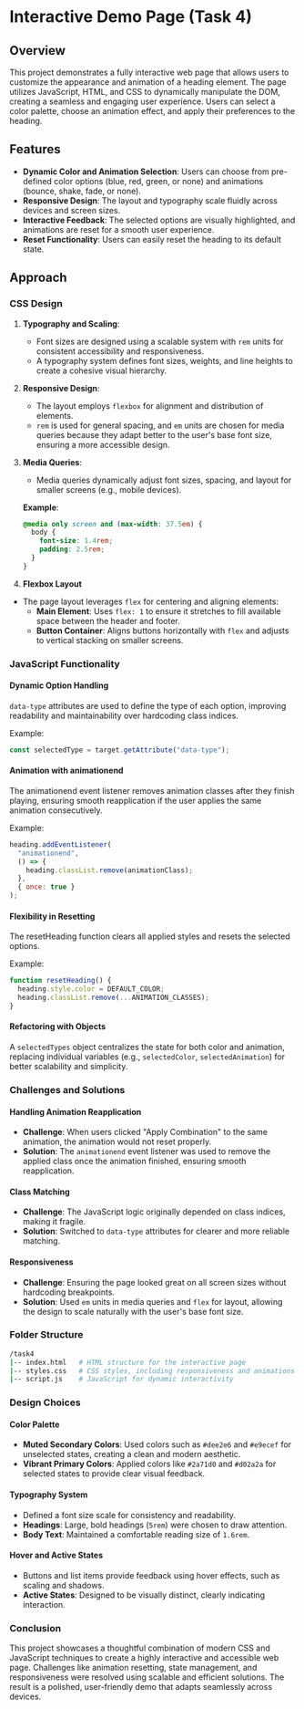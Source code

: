 # Interactive Demo Page (Task 4)

## Overview

This project demonstrates a fully interactive web page that allows users to customize the appearance and animation of a heading element. The page utilizes JavaScript, HTML, and CSS to dynamically manipulate the DOM, creating a seamless and engaging user experience. Users can select a color palette, choose an animation effect, and apply their preferences to the heading.

## Features

- **Dynamic Color and Animation Selection**: Users can choose from pre-defined color options (blue, red, green, or none) and animations (bounce, shake, fade, or none).
- **Responsive Design**: The layout and typography scale fluidly across devices and screen sizes.
- **Interactive Feedback**: The selected options are visually highlighted, and animations are reset for a smooth user experience.
- **Reset Functionality**: Users can easily reset the heading to its default state.

## Approach

### CSS Design

1. **Typography and Scaling**:

   - Font sizes are designed using a scalable system with `rem` units for consistent accessibility and responsiveness.
   - A typography system defines font sizes, weights, and line heights to create a cohesive visual hierarchy.

2. **Responsive Design**:

   - The layout employs `flexbox` for alignment and distribution of elements.
   - `rem` is used for general spacing, and `em` units are chosen for media queries because they adapt better to the user's base font size, ensuring a more accessible design.

3. **Media Queries**:

   - Media queries dynamically adjust font sizes, spacing, and layout for smaller screens (e.g., mobile devices).

   **Example**:

   ```css
   @media only screen and (max-width: 37.5em) {
     body {
       font-size: 1.4rem;
       padding: 2.5rem;
     }
   }
   ```

4. **Flexbox Layout**

- The page layout leverages `flex` for centering and aligning elements:
  - **Main Element**: Uses `flex: 1` to ensure it stretches to fill available space between the header and footer.
  - **Button Container**: Aligns buttons horizontally with `flex` and adjusts to vertical stacking on smaller screens.

### JavaScript Functionality

#### Dynamic Option Handling

`data-type` attributes are used to define the type of each option, improving readability and maintainability over hardcoding class indices.

Example:

```javascript
const selectedType = target.getAttribute("data-type");
```

#### Animation with animationend

The animationend event listener removes animation classes after they finish playing, ensuring smooth reapplication if the user applies the same animation consecutively.

Example:

```javascript
heading.addEventListener(
  "animationend",
  () => {
    heading.classList.remove(animationClass);
  },
  { once: true }
);
```

#### Flexibility in Resetting

The resetHeading function clears all applied styles and resets the selected options.

Example:

```javascript
function resetHeading() {
  heading.style.color = DEFAULT_COLOR;
  heading.classList.remove(...ANIMATION_CLASSES);
}
```

#### Refactoring with Objects

A `selectedTypes` object centralizes the state for both color and animation, replacing individual variables (e.g., `selectedColor`, `selectedAnimation`) for better scalability and simplicity.

### Challenges and Solutions

#### Handling Animation Reapplication

- **Challenge**: When users clicked "Apply Combination" to the same animation, the animation would not reset properly.
- **Solution**: The `animationend` event listener was used to remove the applied class once the animation finished, ensuring smooth reapplication.

#### Class Matching

- **Challenge**: The JavaScript logic originally depended on class indices, making it fragile.
- **Solution**: Switched to `data-type` attributes for clearer and more reliable matching.

#### Responsiveness

- **Challenge**: Ensuring the page looked great on all screen sizes without hardcoding breakpoints.
- **Solution**: Used `em` units in media queries and `flex` for layout, allowing the design to scale naturally with the user's base font size.

### Folder Structure

```bash
/task4
|-- index.html   # HTML structure for the interactive page
|-- styles.css   # CSS styles, including responsiveness and animations
|-- script.js    # JavaScript for dynamic interactivity
```

### Design Choices

#### Color Palette

- **Muted Secondary Colors**: Used colors such as `#dee2e6` and `#e9ecef` for unselected states, creating a clean and modern aesthetic.
- **Vibrant Primary Colors**: Applied colors like `#2a71d0` and `#d02a2a` for selected states to provide clear visual feedback.

#### Typography System

- Defined a font size scale for consistency and readability.
- **Headings**: Large, bold headings (`5rem`) were chosen to draw attention.
- **Body Text**: Maintained a comfortable reading size of `1.6rem`.

#### Hover and Active States

- Buttons and list items provide feedback using hover effects, such as scaling and shadows.
- **Active States**: Designed to be visually distinct, clearly indicating interaction.

### Conclusion

This project showcases a thoughtful combination of modern CSS and JavaScript techniques to create a highly interactive and accessible web page. Challenges like animation resetting, state management, and responsiveness were resolved using scalable and efficient solutions. The result is a polished, user-friendly demo that adapts seamlessly across devices.
